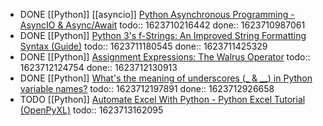 - DONE [[Python]] [[asyncio]] [Python Asynchronous Programming - AsyncIO & Async/Await](https://youtu.be/t5Bo1Je9EmE)
  todo:: 1623710216442
  done:: 1623710987061
- DONE [[Python]] [Python 3's f-Strings: An Improved String Formatting Syntax (Guide)](https://realpython.com/python-f-strings/)
  todo:: 1623711180545
  done:: 1623711425329
- DONE [[Python]] [Assignment Expressions: The Walrus Operator](https://realpython.com/lessons/assignment-expressions/)
  todo:: 1623712124754
  done:: 1623712130913
- DONE [[Python]] [What's the meaning of underscores (_ & __) in Python variable names?](https://youtu.be/ALZmCy2u0jQ)
  todo:: 1623712197891
  done:: 1623712926658
- TODO [[Python]] [Automate Excel With Python - Python Excel Tutorial (OpenPyXL)](https://youtu.be/7YS6YDQKFh0)
  todo:: 1623713162095